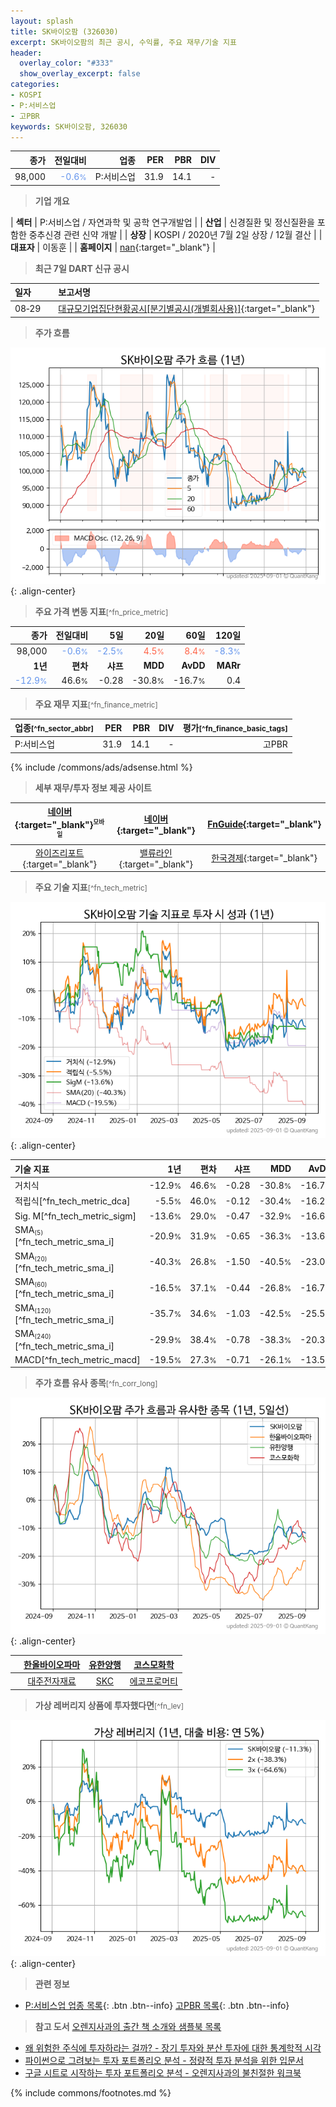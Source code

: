 ```yaml
---
layout: splash
title: SK바이오팜 (326030)
excerpt: SK바이오팜의 최근 공시, 수익률, 주요 재무/기술 지표
header:
  overlay_color: "#333"
  show_overlay_excerpt: false
categories:
- KOSPI
- P:서비스업
- 고PBR
keywords: SK바이오팜, 326030
---
```


| **종가** | **전일대비** | **업종** | **PER** | **PBR** | **DIV** |
| -------: | -----------: | -------: | ------: | ------: | ------: |
| 98,000 | <span style="color: cornflowerblue">-0.6<small>%</small></span> | P:서비스업 | 31.9 | 14.1 | - |

<!-- more -->


> **기업 개요**<a id="company"></a>

| <span style="white-space:nowrap;">**섹터**</span> | P:서비스업 / 자연과학 및 공학 연구개발업 |
| <span style="white-space:nowrap;">**산업**</span> | 신경질환 및 정신질환을 포함한 중추신경 관련 신약 개발 |
| <span style="white-space:nowrap;">**상장**</span> | KOSPI / 2020년 7월 2일 상장 / 12월 결산 |
| <span style="white-space:nowrap;">**대표자**</span> | 이동훈 |
| <span style="white-space:nowrap;">**홈페이지**</span> | [nan](nan){:target="_blank"} |


> **최근 7일 DART 신규 공시**<a id="dart"></a>

| **일자** |      | **보고서명** |
| :------- | :--- | :----------- |
| 08&#x2011;29 | | [대규모기업집단현황공시[분기별공시(개별회사용)]](https://dart.fss.or.kr/dsaf001/main.do?rcpNo=20250829000692){:target="_blank"} |


> **주가 흐름**<a id="price"></a>

![326030](/stock/images/326030.png){: .align-center}


> **주요 가격 변동 지표**<small>[^fn_price_metric]</small>

| **종가** | **전일대비** | **5일** | **20일** | **60일** | **120일** |
| -------: | -----------: | ------: | -------: | -------: | --------: |
| 98,000 | <span style="color: cornflowerblue">-0.6<small>%</small></span> | <span style="color: cornflowerblue">-2.5<small>%</small></span> | <span style="color: tomato">4.5<small>%</small></span> | <span style="color: tomato">8.4<small>%</small></span> | <span style="color: cornflowerblue">-8.3<small>%</small></span> |
| **1년** | **편차** | **샤프** | **MDD** | **AvDD** | **MARr** |
| <span style="color: cornflowerblue">-12.9<small>%</small></span> | 46.6<small>%</small> | -0.28 | -30.8<small>%</small> | -16.7<small>%</small> | 0.4 |


> **주요 재무 지표**<small>[^fn_finance_metric]</small>

| **업종**<small>[^fn_sector_abbr]</small> | **PER** | **PBR** | **DIV** | **평가**<small>[^fn_finance_basic_tags]</small> |
| :--------------------------------------- | ------: | ------: | ------: | ----------------------------------------------: |
| P:서비스업 | 31.9 | 14.1 | - | 고PBR |



{% include /commons/ads/adsense.html %}

> **세부 재무/투자 정보 제공 사이트**

| [네이버](https://m.stock.naver.com/domestic/stock/326030/finance/summary){:target="_blank"}<sup><small>모바일</small></sup> | [네이버](https://finance.naver.com/item/coinfo.naver?code=326030){:target="_blank"} | [FnGuide](https://comp.fnguide.com/SVO2/ASP/SVD_Invest.asp?gicode=A326030&MenuYn=Y){:target="_blank"} |
| :---: | :---: | :---: |
| [와이즈리포트](https://comp.wisereport.co.kr/company/c1040001.aspx?cmp_cd=326030){:target="_blank"} | [밸류라인](https://www.valueline.co.kr/finance/summary/326030){:target="_blank"} | [한국경제](https://markets.hankyung.com/stock/326030/financial-summary){:target="_blank"} |


> **주요 기술 지표**<small>[^fn_tech_metric]</small>


![326030](/stock/images/326030_tech.png){: .align-center}

| **기술 지표** | **1년** | **편차** | **샤프** | **MDD** | **AvDD** |
| :------------ | ------: | -----------: | -------: | ------: | -------: |
| 거치식 | -12.9<small>%</small> | 46.6<small>%</small> | -0.28 | -30.8<small>%</small> | -16.7<small>%</small> |
| 적립식[^fn_tech_metric_dca] | -5.5<small>%</small> | 46.0<small>%</small> | -0.12 | -30.4<small>%</small> | -16.2<small>%</small> |
| Sig. M[^fn_tech_metric_sigm] | -13.6<small>%</small> | 29.0<small>%</small> | -0.47 | -32.9<small>%</small> | -16.6<small>%</small> |
| SMA<small><sub>(5)</sub></small>[^fn_tech_metric_sma_i] | -20.9<small>%</small> | 31.9<small>%</small> | -0.65 | -36.3<small>%</small> | -13.6<small>%</small> |
| SMA<small><sub>(20)</sub></small>[^fn_tech_metric_sma_i] | -40.3<small>%</small> | 26.8<small>%</small> | -1.50 | -40.5<small>%</small> | -23.0<small>%</small> |
| SMA<small><sub>(60)</sub></small>[^fn_tech_metric_sma_i] | -16.5<small>%</small> | 37.1<small>%</small> | -0.44 | -26.8<small>%</small> | -16.7<small>%</small> |
| SMA<small><sub>(120)</sub></small>[^fn_tech_metric_sma_i] | -35.7<small>%</small> | 34.6<small>%</small> | -1.03 | -42.5<small>%</small> | -25.5<small>%</small> |
| SMA<small><sub>(240)</sub></small>[^fn_tech_metric_sma_i] | -29.9<small>%</small> | 38.4<small>%</small> | -0.78 | -38.3<small>%</small> | -20.3<small>%</small> |
| MACD[^fn_tech_metric_macd] | -19.5<small>%</small> | 27.3<small>%</small> | -0.71 | -26.1<small>%</small> | -13.5<small>%</small> |


> **주가 흐름 유사 종목**<a id="corr"></a><small>[^fn_corr_long]</small>

![326030](/stock/images/326030_corr.png){: .align-center}

|       | [한올바이오파마](/009420/) | [유한양행](/000100/) | [코스모화학](/005420/) |
| :---: | :------------------------------------: | :------------------------------------: | :------------------------------------: |
|       | [대주전자재료](/078600/) | [SKC](/011790/) | [에코프로머티](/450080/) |


> **가상 레버리지 상품에 투자했다면**<a id="2x"></a><small>[^fn_lev]</small>

![326030](/stock/images/326030_2x.png){: .align-center}


> **관련 정보**

- [P:서비스업 업종 목록](/stats/sector/kospi_업종_서비스업_종목/){: .btn .btn--info} [고PBR 목록](/fn/fn_high_pbr/){: .btn .btn--info}

> **참고 도서** [오렌지사과의 출간 책 소개와 샘플북 목록](https://kongdori.tistory.com/691)

- [왜 위험한 주식에 투자하라는 걸까? - 장기 투자와 분산 투자에 대한 통계학적 시각](https://kongdori.tistory.com/421)
- [파이썬으로 그려보는 투자 포트폴리오 분석  - 정량적 투자 분석을 위한 입문서](https://kongdori.tistory.com/643)
- [구글 시트로 시작하는 투자 포트폴리오 분석 - 오렌지사과의 불친절한 워크북](https://kongdori.tistory.com/449)


{% include commons/footnotes.md %}